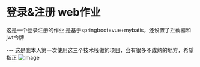 # 登录&注册 web作业
这是一个登录注册的作业
是基于springboot+vue+mybatis，还设置了拦截器和jwt令牌

--- 这是我本人第一次使用这三个技术栈做的项目，会有很多不成熟的地方，希望指正
 ![image](https://github.com/2306187715/spring/blob/f5d24a41987a22954a689efafd8030c4e7818e64%E4%B8%80%E5%8F%AA%E5%8F%AF%E7%88%B1%E7%9A%84%E5%93%86%E5%95%A6A%E6%A2%A6.png)
